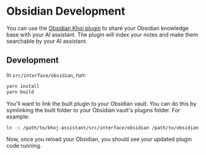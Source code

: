 # Obsidian Development

You can use the [Obsidian Khoj plugin](https://obsidian.md/plugins?id=khoj) to share your Obsidian knowledge base with your AI assistant. The plugin will index your notes and make them searchable by your AI assistant.

## Development

In `src/interface/obsidian`, run:

```bash
yarn install
yarn build
```

You'll want to link the built plugin to your Obsidian vault. You can do this by symlinking the built folder to your Obsidian vault's plugins folder. For example:

```bash
ln -s /path/to/khoj-assistant/src/interface/obsidian /path/to/obsidian-vault/.obsidian/plugins/obsidian-assistant
```

Now, once you reload your Obsidian, you should see your updated plugin code running.
